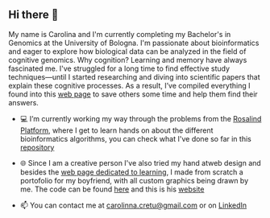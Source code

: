 ## Hi there 👋

My name is Carolina and I'm currently completing my Bachelor's in Genomics at the University of Bologna. I'm passionate about bioinformatics and eager to explore how biological data can be analyzed in the field of cognitive genomics.
Why cognition? Learning and memory have always fascinated me. I've struggled for a long time to find effective study techniques—until I started researching and diving into scientific papers that explain these cognitive processes. As a result, I’ve compiled everything I found into this [web page]() to save others some time and help them find their answers. 

- 💻 I’m currently working my way through the problems from the [Rosalind Platform](https://rosalind.info/about/), where I get to learn hands on about the different bioinformatics algorithms, you can check what I've done so far in this [repository](https://github.com/CarolinaCretu/rosalind_solutions)

- 🌐 Since I am a creative person I've also tried my hand atweb design and besides the [web page dedicated to learning](), I made from scratch a portofolio for my boyfriend, with all custom graphics being drawn by me. The code can be found [here](https://github.com/CarolinaCretu/Website---Nicolo-Bramante) and this is his [website](https://nicolobramante.com/)

- 📫 You can contact me at carolinna.cretu@gmail.com or on [LinkedIn](https://www.linkedin.com/in/carolina-cretu-1552942a2/)
